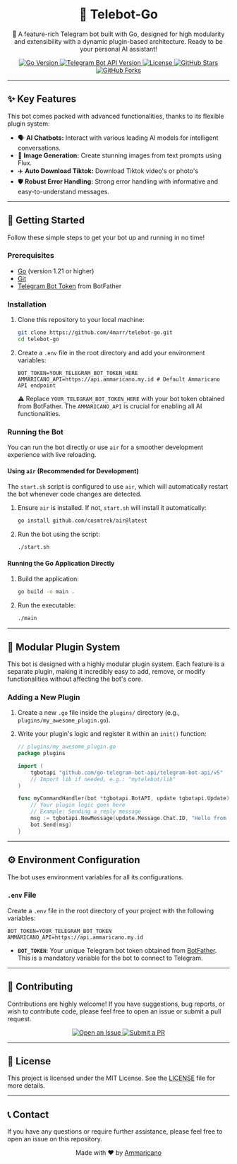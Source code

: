 <!-- <p align="center">
  <img src="https://raw.githubusercontent.com/go-telegram-bot-api/telegram-bot-api/master/logo.png" alt="Telegram Bot API Logo" width="180"/>
</p> -->

<h1 align="center">🤖 Telebot-Go</h1>

<p align="center">
  🚀 A feature-rich Telegram bot built with Go, designed for high modularity and extensibility with a dynamic plugin-based architecture.
  Ready to be your personal AI assistant!
</p>

<p align="center">
  <a href="https://go.dev/" target="_blank">
    <img src="https://img.shields.io/badge/Go-1.21+-00ADD8?style=for-the-badge&logo=go&logoColor=white" alt="Go Version"/>
  </a>
  <a href="https://github.com/go-telegram-bot-api/telegram-bot-api" target="_blank">
    <img src="https://img.shields.io/badge/Telegram%20Bot%20API-v5-blue?style=for-the-badge&logo=telegram&logoColor=white" alt="Telegram Bot API Version"/>
  </a>
  <a href="https://github.com/4marr/telebot-go/blob/main/LICENSE" target="_blank">
    <img src="https://img.shields.io/badge/License-MIT-yellow?style=for-the-badge&logo=github&logoColor=white" alt="License"/>
  </a>
  <a href="https://github.com/4marr/telebot-go/stargazers" target="_blank">
    <img src="https://img.shields.io/github/stars/4marr/telebot-go?style=for-the-badge&color=FFD700" alt="GitHub Stars"/>
  </a>
  <a href="https://github.com/4marr/telebot-go/forks" target="_blank">
    <img src="https://img.shields.io/github/forks/4marr/telebot-go?style=for-the-badge&color=C0C0C0" alt="GitHub Forks"/>
  </a>
</p>

---

## ✨ Key Features

This bot comes packed with advanced functionalities, thanks to its flexible plugin system:

*   🗣️ **AI Chatbots:** Interact with various leading AI models for intelligent conversations.
*   🎨 **Image Generation:** Create stunning images from text prompts using Flux.
*   ✈️ **Auto Download Tiktok:** Download Tiktok video's or photo's
*   🛡️ **Robust Error Handling:** Strong error handling with informative and easy-to-understand messages.

---

## 🚀 Getting Started

Follow these simple steps to get your bot up and running in no time!

### Prerequisites

*   <a href="https://go.dev/dl/" target="_blank">Go</a> (version 1.21 or higher)
*   <a href="https://git-scm.com/downloads" target="_blank">Git</a>
*   <a href="https://t.me/BotFather" target="_blank">Telegram Bot Token</a> from BotFather

### Installation

1.  Clone this repository to your local machine:

    ```bash
    git clone https://github.com/4marr/telebot-go.git
    cd telebot-go
    ```

2.  Create a `.env` file in the root directory and add your environment variables:

    ```env
    BOT_TOKEN=YOUR_TELEGRAM_BOT_TOKEN_HERE
    AMMARICANO_API=https://api.ammaricano.my.id # Default Ammaricano API endpoint
    ```

    ⚠️ Replace `YOUR_TELEGRAM_BOT_TOKEN_HERE` with your bot token obtained from BotFather.
    The `AMMARICANO_API` is crucial for enabling all AI functionalities.

### Running the Bot

You can run the bot directly or use `air` for a smoother development experience with live reloading.

#### Using `air` (Recommended for Development)

The `start.sh` script is configured to use `air`, which will automatically restart the bot whenever code changes are detected.

1.  Ensure `air` is installed. If not, `start.sh` will install it automatically:

    ```bash
    go install github.com/cosmtrek/air@latest
    ```

2.  Run the bot using the script:

    ```bash
    ./start.sh
    ```

#### Running the Go Application Directly

1.  Build the application:

    ```bash
    go build -o main .
    ```

2.  Run the executable:

    ```bash
    ./main
    ```

---

## 🔌 Modular Plugin System

This bot is designed with a highly modular plugin system. Each feature is a separate plugin, making it incredibly easy to add, remove, or modify functionalities without affecting the bot's core.

### Adding a New Plugin

1.  Create a new `.go` file inside the `plugins/` directory (e.g., `plugins/my_awesome_plugin.go`).

2.  Write your plugin's logic and register it within an `init()` function:

    ```go
    // plugins/my_awesome_plugin.go
    package plugins

    import (
    	tgbotapi "github.com/go-telegram-bot-api/telegram-bot-api/v5"
    	// Import lib if needed, e.g.: "mytelebot/lib"
    )

    func myCommandHandler(bot *tgbotapi.BotAPI, update tgbotapi.Update) {
    	// Your plugin logic goes here
    	// Example: Sending a reply message
    	msg := tgbotapi.NewMessage(update.Message.Chat.ID, "Hello from my new plugin!")
    	bot.Send(msg)
    }
    ```

---

## ⚙️ Environment Configuration

The bot uses environment variables for all its configurations.

### `.env` File

Create a `.env` file in the root directory of your project with the following variables:

```env
BOT_TOKEN=YOUR_TELEGRAM_BOT_TOKEN
AMMARICANO_API=https://api.ammaricano.my.id
```

*   **`BOT_TOKEN`**: Your unique Telegram bot token obtained from <a href="https://t.me/BotFather" target="_blank">BotFather</a>. This is a mandatory variable for the bot to connect to Telegram.

---

## 🤝 Contributing

Contributions are highly welcome! If you have suggestions, bug reports, or wish to contribute code, please feel free to open an issue or submit a pull request.

<p align="center">
  <a href="https://github.com/4marr/telebot-go/issues" target="_blank">
    <img src="https://img.shields.io/badge/Open%20an%20Issue-red?style=for-the-badge&logo=github" alt="Open an Issue"/>
  </a>
  <a href="https://github.com/4marr/telebot-go/pulls" target="_blank">
    <img src="https://img.shields.io/badge/Submit%20a%20PR-green?style=for-the-badge&logo=github" alt="Submit a PR"/>
  </a>
</p>

---

## 📄 License

This project is licensed under the MIT License. See the <a href="https://github.com/4marr/telebot-go/blob/main/LICENSE" target="_blank">LICENSE</a> file for more details.

---

## 📞 Contact

If you have any questions or require further assistance, please feel free to open an issue on this repository.

<p align="center">
  Made with ❤️ by <a href="https://github.com/4marr" target="_blank">Ammaricano</a>
</p>
